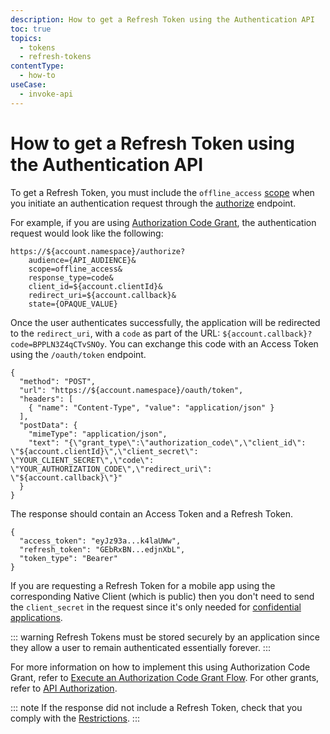 ```yaml
---
description: How to get a Refresh Token using the Authentication API
toc: true
topics:
  - tokens
  - refresh-tokens
contentType:
  - how-to
useCase:
  - invoke-api
---
```


# How to get a Refresh Token using the Authentication API

To get a Refresh Token, you must include the `offline_access` [scope](/scopes) when you initiate an authentication request through the [authorize](/api/authentication/reference#authorize-application) endpoint.

For example, if you are using [Authorization Code Grant](/api-auth/grant/authorization-code), the authentication request would look like the following:

```text
https://${account.namespace}/authorize?
    audience={API_AUDIENCE}&
    scope=offline_access&
    response_type=code&
    client_id=${account.clientId}&
    redirect_uri=${account.callback}&
    state={OPAQUE_VALUE}
```

Once the user authenticates successfully, the application will be redirected to the `redirect_uri`, with a `code` as part of the URL: `${account.callback}?code=BPPLN3Z4qCTvSNOy`. You can exchange this code with an Access Token using the `/oauth/token` endpoint.

```har
{
  "method": "POST",
  "url": "https://${account.namespace}/oauth/token",
  "headers": [
    { "name": "Content-Type", "value": "application/json" }
  ],
  "postData": {
    "mimeType": "application/json",
    "text": "{\"grant_type\":\"authorization_code\",\"client_id\": \"${account.clientId}\",\"client_secret\": \"YOUR_CLIENT_SECRET\",\"code\": \"YOUR_AUTHORIZATION_CODE\",\"redirect_uri\": \"${account.callback}\"}"
  }
}
```

The response should contain an Access Token and a Refresh Token.

```text
{
  "access_token": "eyJz93a...k4laUWw",
  "refresh_token": "GEbRxBN...edjnXbL",
  "token_type": "Bearer"
}
```

If you are requesting a Refresh Token for a mobile app using the corresponding Native Client (which is public) then you don't need to send the `client_secret` in the request since it's only needed for [confidential applications](/applications/application-types#confidential-applications).

::: warning
Refresh Tokens must be stored securely by an application since they allow a user to remain authenticated essentially forever.
:::

For more information on how to implement this using Authorization Code Grant, refer to [Execute an Authorization Code Grant Flow](/api-auth/tutorials/authorization-code-grant). For other grants, refer to [API Authorization](/api-auth).

::: note
If the response did not include a Refresh Token, check that you comply with the [Restrictions](/tokens/refresh-token#restrictions-of-refresh-tokens).
:::
